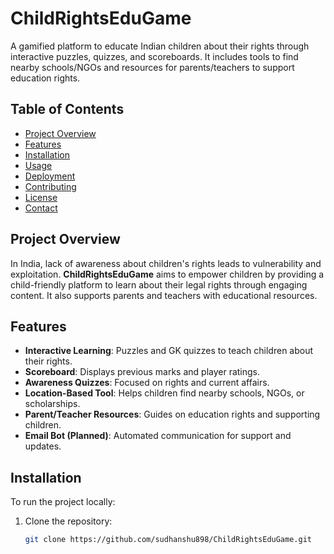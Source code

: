 # ChildRightsEduGame

A gamified platform to educate Indian children about their rights through interactive puzzles, quizzes, and scoreboards. It includes tools to find nearby schools/NGOs and resources for parents/teachers to support education rights.

## Table of Contents
- [Project Overview](#project-overview)
- [Features](#features)
- [Installation](#installation)
- [Usage](#usage)
- [Deployment](#deployment)
- [Contributing](#contributing)
- [License](#license)
- [Contact](#contact)

## Project Overview
In India, lack of awareness about children's rights leads to vulnerability and exploitation. **ChildRightsEduGame** aims to empower children by providing a child-friendly platform to learn about their legal rights through engaging content. It also supports parents and teachers with educational resources.

## Features
- **Interactive Learning**: Puzzles and GK quizzes to teach children about their rights.
- **Scoreboard**: Displays previous marks and player ratings.
- **Awareness Quizzes**: Focused on rights and current affairs.
- **Location-Based Tool**: Helps children find nearby schools, NGOs, or scholarships.
- **Parent/Teacher Resources**: Guides on education rights and supporting children.
- **Email Bot (Planned)**: Automated communication for support and updates.

## Installation
To run the project locally:
1. Clone the repository:
   ```bash
   git clone https://github.com/sudhanshu898/ChildRightsEduGame.git
